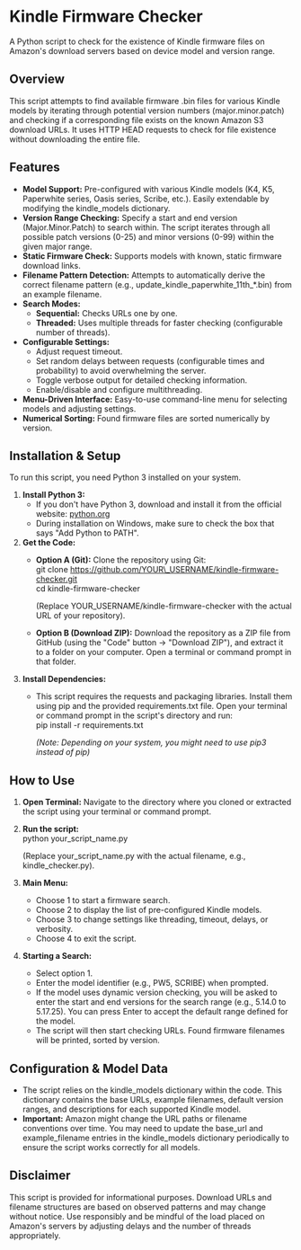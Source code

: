 # **Kindle Firmware Checker**

A Python script to check for the existence of Kindle firmware files on Amazon's download servers based on device model and version range.

## **Overview**

This script attempts to find available firmware .bin files for various Kindle models by iterating through potential version numbers (major.minor.patch) and checking if a corresponding file exists on the known Amazon S3 download URLs. It uses HTTP HEAD requests to check for file existence without downloading the entire file.

## **Features**

* **Model Support:** Pre-configured with various Kindle models (K4, K5, Paperwhite series, Oasis series, Scribe, etc.). Easily extendable by modifying the kindle\_models dictionary.  
* **Version Range Checking:** Specify a start and end version (Major.Minor.Patch) to search within. The script iterates through all possible patch versions (0-25) and minor versions (0-99) within the given major range.  
* **Static Firmware Check:** Supports models with known, static firmware download links.  
* **Filename Pattern Detection:** Attempts to automatically derive the correct filename pattern (e.g., update\_kindle\_paperwhite\_11th\_\*.bin) from an example filename.  
* **Search Modes:**  
  * **Sequential:** Checks URLs one by one.  
  * **Threaded:** Uses multiple threads for faster checking (configurable number of threads).  
* **Configurable Settings:**  
  * Adjust request timeout.  
  * Set random delays between requests (configurable times and probability) to avoid overwhelming the server.  
  * Toggle verbose output for detailed checking information.  
  * Enable/disable and configure multithreading.  
* **Menu-Driven Interface:** Easy-to-use command-line menu for selecting models and adjusting settings.  
* **Numerical Sorting:** Found firmware files are sorted numerically by version.

## **Installation & Setup**

To run this script, you need Python 3 installed on your system.

1. **Install Python 3:**  
   * If you don't have Python 3, download and install it from the official website: [python.org](https://www.python.org/downloads/)  
   * During installation on Windows, make sure to check the box that says "Add Python to PATH".  
2. **Get the Code:**  
   * **Option A (Git):** Clone the repository using Git:  
     git clone https://github.com/YOUR\_USERNAME/kindle-firmware-checker.git  
     cd kindle-firmware-checker

     (Replace YOUR\_USERNAME/kindle-firmware-checker with the actual URL of your repository).  
   * **Option B (Download ZIP):** Download the repository as a ZIP file from GitHub (using the "Code" button \-\> "Download ZIP"), and extract it to a folder on your computer. Open a terminal or command prompt in that folder.  
3. **Install Dependencies:**  
   * This script requires the requests and packaging libraries. Install them using pip and the provided requirements.txt file. Open your terminal or command prompt in the script's directory and run:  
     pip install \-r requirements.txt

     *(Note: Depending on your system, you might need to use pip3 instead of pip)*

## **How to Use**

1. **Open Terminal:** Navigate to the directory where you cloned or extracted the script using your terminal or command prompt.  
2. **Run the script:**  
   python your\_script\_name.py

   (Replace your\_script\_name.py with the actual filename, e.g., kindle\_checker.py).  
3. **Main Menu:**  
   * Choose 1 to start a firmware search.  
   * Choose 2 to display the list of pre-configured Kindle models.  
   * Choose 3 to change settings like threading, timeout, delays, or verbosity.  
   * Choose 4 to exit the script.  
4. **Starting a Search:**  
   * Select option 1\.  
   * Enter the model identifier (e.g., PW5, SCRIBE) when prompted.  
   * If the model uses dynamic version checking, you will be asked to enter the start and end versions for the search range (e.g., 5.14.0 to 5.17.25). You can press Enter to accept the default range defined for the model.  
   * The script will then start checking URLs. Found firmware filenames will be printed, sorted by version.

## **Configuration & Model Data**

* The script relies on the kindle\_models dictionary within the code. This dictionary contains the base URLs, example filenames, default version ranges, and descriptions for each supported Kindle model.  
* **Important:** Amazon might change the URL paths or filename conventions over time. You may need to update the base\_url and example\_filename entries in the kindle\_models dictionary periodically to ensure the script works correctly for all models.

## **Disclaimer**

This script is provided for informational purposes. Download URLs and filename structures are based on observed patterns and may change without notice. Use responsibly and be mindful of the load placed on Amazon's servers by adjusting delays and the number of threads appropriately.